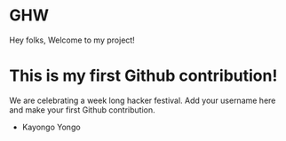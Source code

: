 # GHW

Hey folks,
Welcome to my project!

# This is my first Github contribution!

We are celebrating a week long hacker festival. Add your username here and make your first Github contribution.
- Kayongo Yongo